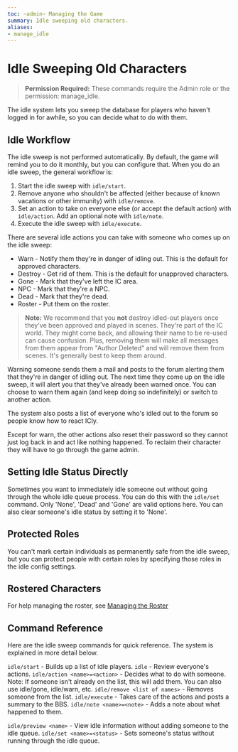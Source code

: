 ```yaml
---
toc: ~admin~ Managing the Game
summary: Idle sweeping old characters.
aliases:
- manage_idle
---
```

# Idle Sweeping Old Characters

> **Permission Required:** These commands require the Admin role or the permission: manage\_idle.

The idle system lets you sweep the database for players who haven't logged in for awhile, so you can decide what to do with them.

## Idle Workflow

The idle sweep is not performed automatically. By default, the game will remind you to do it monthly, but you can configure that.  When you do an idle sweep, the general workflow is:

1. Start the idle sweep with `idle/start`.
2. Remove anyone who shouldn't be affected (either because of known vacations or other immunity) with `idle/remove`.
3. Set an action to take on everyone else (or accept the default action) with `idle/action`.  Add an optional note with `idle/note`.
4. Execute the idle sweep with `idle/execute`.

There are several idle actions you can take with someone who comes up on the idle sweep:

* Warn - Notify them they're in danger of idling out.  This is the default for approved characters.
* Destroy - Get rid of them.  This is the default for unapproved characters.
* Gone - Mark that they've left the IC area.
* NPC - Mark that they're a NPC. 
* Dead - Mark that they're dead.
* Roster - Put them on the roster.

> **Note:** We recommend that you **not** destroy idled-out players once they've been approved and played in scenes.  They're part of the IC world.  They might come back, and allowing their name to be re-used can cause confusion.  Plus, removing them will make all messages from them appear from "Author Deleted" and will remove them from scenes.  It's generally best to keep them around.

Warning someone sends them a mail and posts to the forum alerting them that they're in danger of idling out.  The next time they come up on the idle sweep, it will alert you that they've already been warned once. You can choose to warn them again (and keep doing so indefinitely) or switch to another action.

The system also posts a list of everyone who's idled out to the forum so people know how to react ICly.

Except for warn, the other actions also reset their password so they cannot just log back in and act like nothing happened.  To reclaim their character they will have to go through the game admin.

## Setting Idle Status Directly

Sometimes you want to immediately idle someone out without going through the whole idle queue process.  You can do this with the `idle/set` command.  Only 'None', 'Dead' and 'Gone' are valid options here.  You can also clear someone's idle status by setting it to 'None'.

## Protected Roles

You can't mark certain individuals as permanently safe from the idle sweep, but you can protect people with certain roles by specifying those roles in the idle config settings.

## Rostered Characters

For help managing the roster, see [Managing the Roster](/help/manage_roster)

## Command Reference

Here are the idle sweep commands for quick reference.  The system is explained in more detail below.

`idle/start` - Builds up a list of idle players.
`idle` - Review everyone's actions.
`idle/action <name>=<action>` - Decides what to do with someone.  Note: If someone isn't already on the list, this will add them.  You can also use idle/gone, idle/warn, etc.
`idle/remove <list of names>` - Removes someone from the list.
`idle/execute` - Takes care of the actions and posts a summary to the BBS.
`idle/note <name>=<note>` - Adds a note about what happened to them.

`idle/preview <name>` - View idle information without adding someone to the idle queue.
`idle/set <name>=<status>` - Sets someone's status without running through the idle queue.

